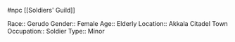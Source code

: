 #npc [[Soldiers' Guild]]

Race:: Gerudo
Gender:: Female
Age:: Elderly
Location:: Akkala Citadel Town
Occupation:: Soldier
Type:: Minor

